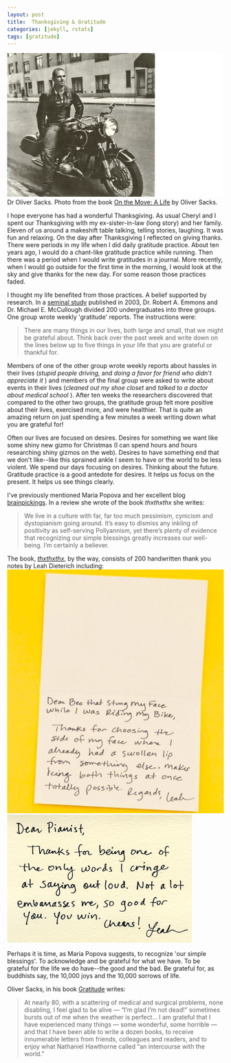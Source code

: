 ```yaml
---
layout: post
title:  Thanksgiving & Gratitude
categories: [jekyll, rstats]
tags: [gratitude]
---
```

[<img class='fullwidth' src='/img/oliver_motorcycle2.png'/>](/img/oliver_motorcycle2.png)<span class='marginnote'>Dr Oliver Sacks. Photo from the book [On the Move: A Life](http://www.amazon.com/Move-Life-Oliver-Sacks/dp/0385352549/ref=tmm_hrd_swatch_0?_encoding=UTF8&qid=1448736664&sr=8-1-fkmr0) by Oliver Sacks.</span>

I hope everyone has had a wonderful Thanksgiving. As usual Cheryl and I spent our Thanksgiving with my ex-sister-in-law (long story) and her family. Eleven of us around a makeshift table talking, telling stories, laughing. It was fun and relaxing. On the day after Thanksgiving I reflected on giving thanks. There were periods in my life when I did daily gratitude practice. About ten years ago, I would do a chant-like gratitude practice while running. Then there was a period when I would write gratitudes in a journal. More recently, when I would go outside for the first time in the morning, I would look at the sky and give thanks for the new day. For some reason those practices faded.

I thought my life benefited from those practices. A belief supported by research. In a [seminal study](http://www.breakthroughealing.org/Documents/GratitudeStudy2003.pdf) published in 2003, Dr. Robert A. Emmons and Dr. Michael E. McCullough divided 200 undergraduates into three groups. One group wrote weekly 'gratitude' reports. The instructions were:

> There are many things in our lives, both large and small, that we might
be grateful about. Think back over the past week and write down on
the lines below up to five things in your life that you are grateful or
thankful for.

Members of one of the other group wrote weekly reports about hassles in their lives (*stupid people driving,* and
*doing a favor for friend who didn’t appreciate it* ) and members of the final group were asked to write about events in their lives (*cleaned out my shoe closet* and *talked to a doctor about medical school* ). After ten weeks the researchers discovered that compared to the other two groups, the gratitude group felt more positive about their lives, exercised more, and were healthier. That is quite an amazing return on just spending a few minutes a week writing down what you are grateful for!

Often our lives are focused on desires. Desires for something we want like some shiny new gizmo for Christmas (I can spend hours and hours researching shiny gizmos on the web). Desires to have something end that we don't like--like this sprained ankle I seem to have or the world to be less violent. We spend our days focusing on desires. Thinking about the future. Gratitude practice is a good antedote for desires. It helps us focus on the present. It helps us see things clearly.

I've previously mentioned Maria Popova and her excellent blog [brainpickings](https://www.brainpickings.org/). In a review she wrote of the book *thxthxthx* she writes:

> We live in a culture with far, far too much pessimism, cynicism and dystopianism going around. It’s easy to dismiss any inkling of positivity as self-serving Pollyannism, yet there’s plenty of evidence that recognizing our simple blessings greatly increases our well-being. I’m certainly a believer.

The book, [*thxthxthx*](http://www.amazon.com/exec/obidos/ASIN/1449402941/), by the way, consists of 200 handwritten thank you notes by Leah Dieterich including:
[<img class='fullwidth' src='/img/thxthxthx1.jpg'/>](/img/thxthxthx1.jpg)
[<img class='fullwidth' src='/img/thx_122.jpg'/>](/img/thx_122.jpg)

Perhaps it is time, as Maria Popova suggests, to recognize 'our simple blessings'. To acknowledge and be grateful for what we have. To be grateful for the life we do have--the good and the bad. Be grateful for, as buddhists say, the 10,000 joys and the 10,000 sorrows of life. 

Oliver Sacks, in his book [Gratitude](http://www.amazon.com/Gratitude-Oliver-Sacks/dp/0451492935/ref=asap_bc?ie=UTF8) writes:

> At nearly 80, with a scattering of medical and surgical problems, none disabling, I feel glad to be alive — “I’m glad I’m not dead!” sometimes bursts out of me when the weather is perfect… I am grateful that I have experienced many things — some wonderful, some horrible — and that I have been able to write a dozen books, to receive innumerable letters from friends, colleagues and readers, and to enjoy what Nathaniel Hawthorne called “an intercourse with the world.”



